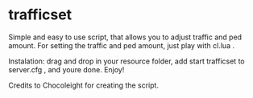 # trafficset
Simple and easy to use script, that allows you to adjust traffic and ped amount. For setting the traffic and ped amount, just play with cl.lua .

Instalation: drag and drop in your resource folder, add start trafficset to server.cfg , and youre done. Enjoy!

Credits to Chocoleight for creating the script.
